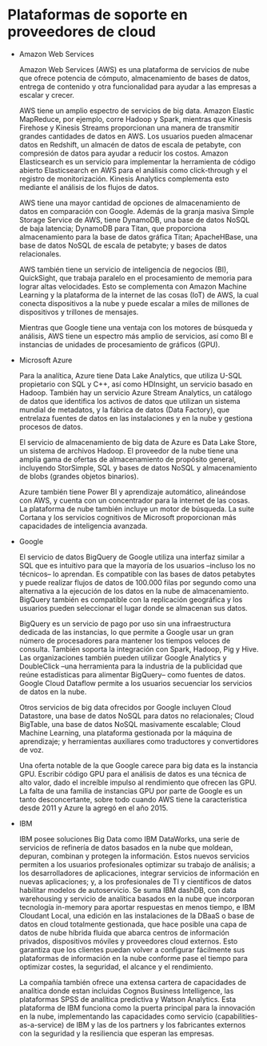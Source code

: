 # Plataformas de soporte en proveedores de cloud

* Amazon Web Services

    Amazon Web Services (AWS) es una plataforma de servicios de nube que ofrece potencia de cómputo, almacenamiento de bases de datos, entrega de contenido y otra funcionalidad para ayudar a las empresas a escalar y crecer.

    AWS tiene un amplio espectro de servicios de big data. Amazon Elastic MapReduce, por ejemplo, corre Hadoop y Spark, mientras que Kinesis Firehose y Kinesis Streams proporcionan una manera de transmitir grandes cantidades de datos en AWS. Los usuarios pueden almacenar datos en Redshift, un almacén de datos de escala de petabyte, con compresión de datos para ayudar a reducir los costos. Amazon Elasticsearch es un servicio para implementar la herramienta de código abierto Elasticsearch en AWS para el análisis como click-through y el registro de monitorización. Kinesis Analytics complementa esto mediante el análisis de los flujos de datos.

    AWS tiene una mayor cantidad de opciones de almacenamiento de datos en comparación con Google. Además de la granja masiva Simple Storage Service de AWS, tiene DynamoDB, una base de datos NoSQL de baja latencia; DynamoDB para Titan, que proporciona almacenamiento para la base de datos gráfica Titan; ApacheHBase, una base de datos NoSQL de escala de petabyte; y bases de datos relacionales.

    AWS también tiene un servicio de inteligencia de negocios (BI), QuickSight, que trabaja paralelo en el procesamiento de memoria para lograr altas velocidades. Esto se complementa con Amazon Machine Learning y la plataforma de la internet de las cosas (IoT) de AWS, la cual conecta dispositivos a la nube y puede escalar a miles de millones de dispositivos y trillones de mensajes.

    Mientras que Google tiene una ventaja con los motores de búsqueda y análisis, AWS tiene un espectro más amplio de servicios, así como BI e instancias de unidades de procesamiento de gráficos (GPU).


* Microsoft Azure

    Para la analítica, Azure tiene Data Lake Analytics, que utiliza U-SQL propietario con SQL y C++, así como HDInsight, un servicio basado en Hadoop. También hay un servicio Azure Stream Analytics, un catálogo de datos que identifica los activos de datos que utilizan un sistema mundial de metadatos, y la fábrica de datos (Data Factory), que entrelaza fuentes de datos en las instalaciones y en la nube y gestiona procesos de datos.

    El servicio de almacenamiento de big data de Azure es Data Lake Store, un sistema de archivos Hadoop. El proveedor de la nube tiene una amplia gama de ofertas de almacenamiento de propósito general, incluyendo StorSimple, SQL y bases de datos NoSQL y almacenamiento de blobs (grandes objetos binarios).

    Azure también tiene Power BI y aprendizaje automático, alineándose con AWS, y cuenta con un concentrador para la internet de las cosas. La plataforma de nube también incluye un motor de búsqueda. La suite Cortana y los servicios cognitivos de Microsoft proporcionan más capacidades de inteligencia avanzada.

* Google

    El servicio de datos BigQuery de Google utiliza una interfaz similar a SQL que es intuitivo para que la mayoría de los usuarios –incluso los no técnicos– lo aprendan. Es compatible con las bases de datos petabytes y puede realizar flujos de datos de 100.000 filas por segundo como una alternativa a la ejecución de los datos en la nube de almacenamiento. BigQuery también es compatible con la replicación geográfica y los usuarios pueden seleccionar el lugar donde se almacenan sus datos.

    BigQuery es un servicio de pago por uso sin una infraestructura dedicada de las instancias, lo que permite a Google usar un gran número de procesadores para mantener los tiempos veloces de consulta. También soporta la integración con Spark, Hadoop, Pig y Hive. Las organizaciones también pueden utilizar Google Analytics y DoubleClick –una herramienta para la industria de la publicidad que reúne estadísticas para alimentar BigQuery– como fuentes de datos. Google Cloud Dataflow permite a los usuarios secuenciar los servicios de datos en la nube.

    Otros servicios de big data ofrecidos por Google incluyen Cloud Datastore, una base de datos NoSQL para datos no relacionales; Cloud BigTable, una base de datos NoSQL masivamente escalable; Cloud Machine Learning, una plataforma gestionada por la máquina de aprendizaje; y herramientas auxiliares como traductores y convertidores de voz.

    Una oferta notable de la que Google carece para big data es la instancia GPU. Escribir código GPU para el análisis de datos es una técnica de alto valor, dado el increíble impulso al rendimiento que ofrecen las GPU. La falta de una familia de instancias GPU por parte de Google es un tanto desconcertante, sobre todo cuando AWS tiene la característica desde 2011 y Azure la agregó en el año 2015.

* IBM

     IBM posee soluciones Big Data como IBM DataWorks, una serie de servicios de refinería de datos basados en la nube que moldean, depuran, combinan y protegen la información. Estos nuevos servicios permiten a los usuarios profesionales optimizar su trabajo de análisis; a los desarrolladores de aplicaciones, integrar servicios de información en nuevas aplicaciones; y, a los profesionales de TI y científicos de datos habilitar modelos de autoservicio. Se suma IBM dashDB, con data warehousing y servicio de analítica basados en la nube que incorporan tecnología in-memory para aportar respuestas en menos tiempo, e IBM Cloudant Local, una edición en las instalaciones de la DBaaS o base de datos en cloud totalmente gestionada, que hace posible una capa de datos de nube híbrida fluida que abarca centros de información privados, dispositivos móviles y proveedores cloud externos. Esto garantiza que los clientes puedan volver a configurar fácilmente sus plataformas de información en la nube conforme pase el tiempo para optimizar costes, la seguridad, el alcance y el rendimiento.

    La compañía también ofrece una extensa cartera de capacidades de analítica donde estan incluidas Cognos Business Intelligence, las plataformas SPSS de analítica predictiva y Watson Analytics. Esta plataforma de IBM funciona como la puerta principal para la innovación en la nube, implementando las capacidades como servicio (capabilities-as-a-service) de IBM y las de los partners y los fabricantes externos con la seguridad y la resiliencia que esperan las empresas.
